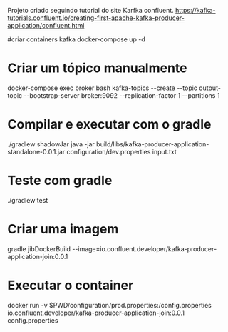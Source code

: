 Projeto criado seguindo tutorial do site Karfka confluent.
https://kafka-tutorials.confluent.io/creating-first-apache-kafka-producer-application/confluent.html

#criar containers kafka
docker-compose up -d

# Criar um tópico manualmente
docker-compose exec broker bash
kafka-topics --create --topic output-topic --bootstrap-server broker:9092 --replication-factor 1 --partitions 1

# Compilar e executar com o gradle
./gradlew shadowJar
java -jar build/libs/kafka-producer-application-standalone-0.0.1.jar configuration/dev.properties input.txt

# Teste com gradle
./gradlew test

# Criar uma imagem
gradle jibDockerBuild --image=io.confluent.developer/kafka-producer-application-join:0.0.1

# Executar o container
docker run -v $PWD/configuration/prod.properties:/config.properties io.confluent.developer/kafka-producer-application-join:0.0.1 config.properties